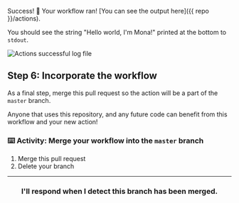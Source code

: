 Success! :tada: Your workflow ran! [You can see the output here]({{ repo }}/actions).

You should see the string "Hello world, I'm Mona!" printed at the bottom to `stdout`.

![Actions successful log file](https://user-images.githubusercontent.com/16547949/62388562-9fc1a500-b52b-11e9-8d7e-4f4d32450fd5.png)

## Step 6: Incorporate the workflow

As a final step, merge this pull request so the action will be a part of the `master` branch.

Anyone that uses this repository, and any future code can benefit from this workflow and your new action!

### :keyboard: Activity: Merge your workflow into the `master` branch

1. Merge this pull request
1. Delete your branch

<hr>
<h3 align="center">I'll respond when I detect this branch has been merged.</h3>
